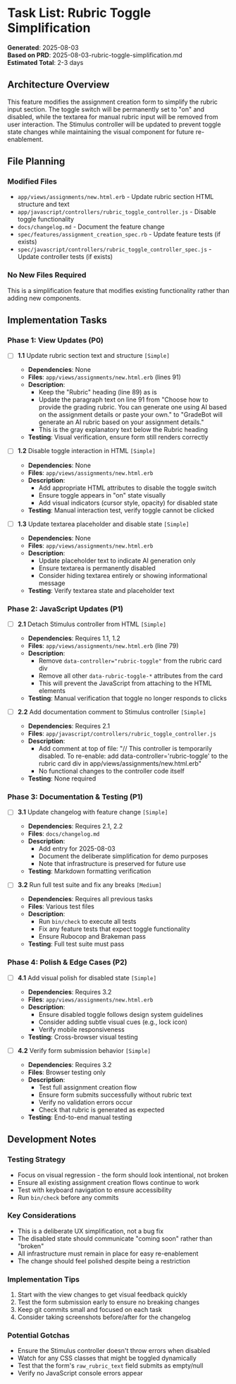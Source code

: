 # Task List: Rubric Toggle Simplification

**Generated**: 2025-08-03  
**Based on PRD**: 2025-08-03-rubric-toggle-simplification.md  
**Estimated Total**: 2-3 days

## Architecture Overview

This feature modifies the assignment creation form to simplify the rubric input section. The toggle switch will be permanently set to "on" and disabled, while the textarea for manual rubric input will be removed from user interaction. The Stimulus controller will be updated to prevent toggle state changes while maintaining the visual component for future re-enablement.

## File Planning

### Modified Files
- `app/views/assignments/new.html.erb` - Update rubric section HTML structure and text
- `app/javascript/controllers/rubric_toggle_controller.js` - Disable toggle functionality
- `docs/changelog.md` - Document the feature change
- `spec/features/assignment_creation_spec.rb` - Update feature tests (if exists)
- `spec/javascript/controllers/rubric_toggle_controller_spec.js` - Update controller tests (if exists)

### No New Files Required
This is a simplification feature that modifies existing functionality rather than adding new components.

## Implementation Tasks

### Phase 1: View Updates (P0)

- [ ] **1.1** Update rubric section text and structure `[Simple]`
  - **Dependencies**: None
  - **Files**: `app/views/assignments/new.html.erb` (lines 91)
  - **Description**: 
    - Keep the "Rubric" heading (line 89) as is
    - Update the paragraph text on line 91 from "Choose how to provide the grading rubric. You can generate one using AI based on the assignment details or paste your own." to "GradeBot will generate an AI rubric based on your assignment details."
    - This is the gray explanatory text below the Rubric heading
  - **Testing**: Visual verification, ensure form still renders correctly

- [ ] **1.2** Disable toggle interaction in HTML `[Simple]`
  - **Dependencies**: None
  - **Files**: `app/views/assignments/new.html.erb`
  - **Description**: 
    - Add appropriate HTML attributes to disable the toggle switch
    - Ensure toggle appears in "on" state visually
    - Add visual indicators (cursor style, opacity) for disabled state
  - **Testing**: Manual interaction test, verify toggle cannot be clicked

- [ ] **1.3** Update textarea placeholder and disable state `[Simple]`
  - **Dependencies**: None
  - **Files**: `app/views/assignments/new.html.erb`
  - **Description**: 
    - Update placeholder text to indicate AI generation only
    - Ensure textarea is permanently disabled
    - Consider hiding textarea entirely or showing informational message
  - **Testing**: Verify textarea state and placeholder text

### Phase 2: JavaScript Updates (P1)

- [ ] **2.1** Detach Stimulus controller from HTML `[Simple]`
  - **Dependencies**: Requires 1.1, 1.2
  - **Files**: `app/views/assignments/new.html.erb` (line 79)
  - **Description**: 
    - Remove `data-controller="rubric-toggle"` from the rubric card div
    - Remove all other `data-rubric-toggle-*` attributes from the card
    - This will prevent the JavaScript from attaching to the HTML elements
  - **Testing**: Manual verification that toggle no longer responds to clicks

- [ ] **2.2** Add documentation comment to Stimulus controller `[Simple]`
  - **Dependencies**: Requires 2.1
  - **Files**: `app/javascript/controllers/rubric_toggle_controller.js`
  - **Description**: 
    - Add comment at top of file: "// This controller is temporarily disabled. To re-enable: add data-controller='rubric-toggle' to the rubric card div in app/views/assignments/new.html.erb"
    - No functional changes to the controller code itself
  - **Testing**: None required

### Phase 3: Documentation & Testing (P1)

- [ ] **3.1** Update changelog with feature change `[Simple]`
  - **Dependencies**: Requires 2.1, 2.2
  - **Files**: `docs/changelog.md`
  - **Description**: 
    - Add entry for 2025-08-03
    - Document the deliberate simplification for demo purposes
    - Note that infrastructure is preserved for future use
  - **Testing**: Markdown formatting verification

- [ ] **3.2** Run full test suite and fix any breaks `[Medium]`
  - **Dependencies**: Requires all previous tasks
  - **Files**: Various test files
  - **Description**: 
    - Run `bin/check` to execute all tests
    - Fix any feature tests that expect toggle functionality
    - Ensure Rubocop and Brakeman pass
  - **Testing**: Full test suite must pass

### Phase 4: Polish & Edge Cases (P2)

- [ ] **4.1** Add visual polish for disabled state `[Simple]`
  - **Dependencies**: Requires 3.2
  - **Files**: `app/views/assignments/new.html.erb`
  - **Description**: 
    - Ensure disabled toggle follows design system guidelines
    - Consider adding subtle visual cues (e.g., lock icon)
    - Verify mobile responsiveness
  - **Testing**: Cross-browser visual testing

- [ ] **4.2** Verify form submission behavior `[Simple]`
  - **Dependencies**: Requires 3.2
  - **Files**: Browser testing only
  - **Description**: 
    - Test full assignment creation flow
    - Ensure form submits successfully without rubric text
    - Verify no validation errors occur
    - Check that rubric is generated as expected
  - **Testing**: End-to-end manual testing

## Development Notes

### Testing Strategy
- Focus on visual regression - the form should look intentional, not broken
- Ensure all existing assignment creation flows continue to work
- Test with keyboard navigation to ensure accessibility
- Run `bin/check` before any commits

### Key Considerations
- This is a deliberate UX simplification, not a bug fix
- The disabled state should communicate "coming soon" rather than "broken"
- All infrastructure must remain in place for easy re-enablement
- The change should feel polished despite being a restriction

### Implementation Tips
1. Start with the view changes to get visual feedback quickly
2. Test the form submission early to ensure no breaking changes
3. Keep git commits small and focused on each task
4. Consider taking screenshots before/after for the changelog

### Potential Gotchas
- Ensure the Stimulus controller doesn't throw errors when disabled
- Watch for any CSS classes that might be toggled dynamically
- Test that the form's `raw_rubric_text` field submits as empty/null
- Verify no JavaScript console errors appear